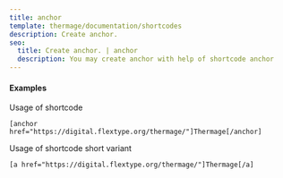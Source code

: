 ```yaml
---
title: anchor
template: thermage/documentation/shortcodes
description: Create anchor.
seo:
  title: Create anchor. | anchor
  description: You may create anchor with help of shortcode anchor
---
```


#### Examples

Usage of shortcode
```
[anchor href="https://digital.flextype.org/thermage/"]Thermage[/anchor]
```

Usage of shortcode short variant
```
[a href="https://digital.flextype.org/thermage/"]Thermage[/a]
```